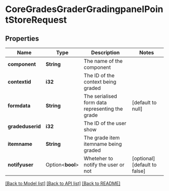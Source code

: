 # CoreGradesGraderGradingpanelPointStoreRequest

## Properties

Name | Type | Description | Notes
------------ | ------------- | ------------- | -------------
**component** | **String** | The name of the component | 
**contextid** | **i32** | The ID of the context being graded | 
**formdata** | **String** | The serialised form data representing the grade | [default to null]
**gradeduserid** | **i32** | The ID of the user show | 
**itemname** | **String** | The grade item itemname being graded | 
**notifyuser** | Option<**bool**> | Wheteher to notify the user or not | [optional][default to false]

[[Back to Model list]](../README.md#documentation-for-models) [[Back to API list]](../README.md#documentation-for-api-endpoints) [[Back to README]](../README.md)


